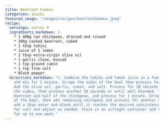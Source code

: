 ```yaml
---
title: Beetroot hummus
categories: snacks
featured_image: "/images/recipes/beetroothummus.jpeg"
recipe:
  servings: serves 8
  ingredients_markdown: |-
    * 1 400g can chickpeas, drained and rinsed
    * 200g cooked beetroot, cubed
    * 2 tbsp tahini
    * Juice of 1 lemon
    * 2 tbsp extra-virgin olive oil
    * 1 garlic clove, minced
    * 1 tsp ground cumin
    * 1 tsp fine salt
    * Black pepper
  directions_markdown: "1. Combine the tahini and lemon juice in a food processor
    and mix for 1 minute. Scrape the sides of the bowl then process for 30 more seconds.\n\n2.
    Add the olive oil, garlic, cumin, and salt. Process for 30 seconds, scrape down
    the sides, then process another 30 seconds or until well blended. \n\n3. Add the
    beetroot and half of the chickpeas, and process for 1 minute. Scrape the sides
    of the bowl, then add remaining chickpeas and process for another minute. Gradually
    add a tbsp water and blend until it reaches the desired consistency.\n\n4. Taste
    for salt and adjust as needed. Store in an airtight container and refrigerate
    for up to one week."
---
```

